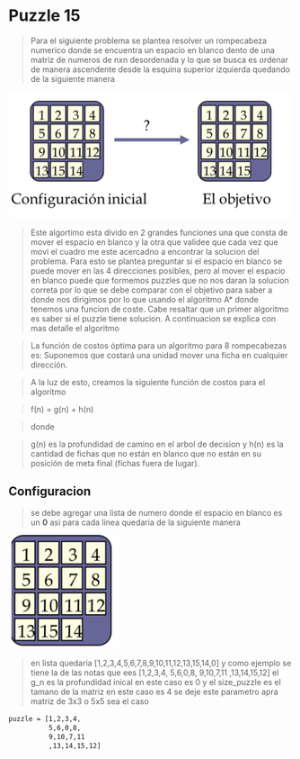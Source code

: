 # Puzzle 15 

> Para el siguiente problema se plantea resolver un rompecabeza numerico donde se encuentra un espacio en blanco dento de una matriz de numeros de nxn desordenada y lo que se busca es ordenar de manera ascendente desde la esquina superior izquierda quedando de la siguiente manera

![img.png](img.png)


> Este algortimo esta divido en 2 grandes funciones una que consta de mover el espacio en blanco y la otra que validee que cada vez que movi el cuadro me este acercadno a encontrar la solucion del problema. Para esto se plantea preguntar si el espacio en blanco se puede mover en las 4 direcciones posibles, pero al mover el espacio en blanco puede que formemos puzzles que no nos daran la solucion correta por lo que se debe comparar con el objetivo para saber a donde nos dirigimos por lo que usando el algoritmo A* donde tenemos una funcion de coste. Cabe resaltar que un primer algoritmo es saber si el puzzle tiene solucion. A continuacion se explica con mas detalle el algoritmo

> La función de costos óptima para un algoritmo para 8 rompecabezas es: Suponemos que costará una unidad mover una ficha en cualquier dirección.

> A la luz de esto, creamos la siguiente función de costos para el algoritmo

> f(n) = g(n) + h(n)

> donde

> g(n) es la profundidad de camino en el arbol de decision y h(n) es la cantidad de fichas que no están en blanco que no están en su posición de meta final (fichas fuera de lugar).


## Configuracion 

> se debe agregar una lista de numero donde el espacio en blanco es un **0** asi para cada linea quedaria de la siguiente manera


![img_1.png](img_1.png)

> en lista quedaria [1,2,3,4,5,6,7,8,9,10,11,12,13,15,14,0] y como ejemplo se tiene la de las notas que ees [1,2,3,4, 5,6,0,8, 9,10,7,11 ,13,14,15,12] el g_n es la profundidad inical en este caso es 0 y el size_puzzle es el tamano de la matriz en este caso es 4 se deje este parametro apra matriz de 3x3 o 5x5 sea el caso

```jupyter
puzzle = [1,2,3,4,
          5,6,0,8,
          9,10,7,11
          ,13,14,15,12]
```